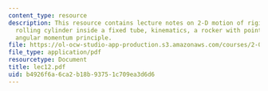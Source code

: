 ```yaml
---
content_type: resource
description: This resource contains lecture notes on 2-D motion of rigid bodies, a
  rolling cylinder inside a fixed tube, kinematics, a rocker with point mass, and
  angular momentum principle.
file: https://ol-ocw-studio-app-production.s3.amazonaws.com/courses/2-003j-dynamics-and-control-i-spring-2007/b4926f6a6ca2b18b93751c709ea3d6d6_lec12.pdf
file_type: application/pdf
resourcetype: Document
title: lec12.pdf
uid: b4926f6a-6ca2-b18b-9375-1c709ea3d6d6
---
```

